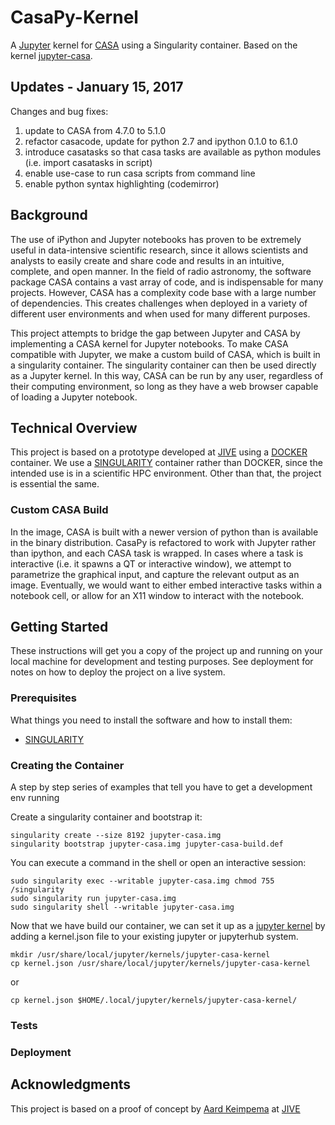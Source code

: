 # CasaPy-Kernel

A [Jupyter](http://jupyter.org/) kernel for [CASA](https://casa.nrao.edu/) using a Singularity container.  Based on the kernel [jupyter-casa](https://github.com/aardk/jupyter-casa).

## Updates - January 15, 2017
Changes and bug fixes:

1. update to CASA from 4.7.0 to 5.1.0
2. refactor casacode, update for python 2.7 and ipython 0.1.0 to 6.1.0
3. introduce casatasks so that casa tasks are available as python modules (i.e. import casatasks in script)
4. enable use-case to run casa scripts from command line
5. enable python syntax highlighting (codemirror) 

## Background

The use of iPython and Jupyter notebooks has proven to be extremely useful in data-intensive scientific research, since it allows scientists and analysts to easily create and share code and results in an intuitive, complete, and open manner.  In the field of radio astronomy, the software package CASA contains a vast array of code, and is indispensable for many projects.  However, CASA has a complexity code base with a large number of dependencies.  This creates challenges when deployed in a variety of different user environments and when used for many different purposes.  

This project attempts to bridge the gap between Jupyter and CASA by implementing a CASA kernel for Jupyter notebooks.  To make CASA compatible with Jupyter, we make a custom build of CASA, which is built in a singularity container.  The singularity container can then be used directly as a Jupyter kernel.  In this way, CASA can be run by any user, regardless of their computing environment, so long as they have a web browser capable of loading a Jupyter notebook.  

## Technical Overview 

This project is based on a prototype developed at [JIVE](http://www.jive.nl/) using a [DOCKER](https://www.docker.com/) container.  We use a [SINGULARITY](singularity.lbl.gov/) container rather than DOCKER, since the intended use is in a scientific HPC environment.  Other than that, the project is essential the same. 

### Custom CASA Build
In the image, CASA is built with a newer version of python than is available in the binary distribution.  CasaPy is refactored to work with Jupyter rather than ipython, and each CASA task is wrapped.  In cases where a task is interactive (i.e. it spawns a QT or interactive window), we attempt to parametrize the graphical input, and capture the relevant output as an image.  Eventually, we would want to either embed interactive tasks within a notebook cell, or allow for an X11 window to interact with the notebook.  

## Getting Started

These instructions will get you a copy of the project up and running on your local machine for development and testing purposes. See deployment for notes on how to deploy the project on a live system.

### Prerequisites

What things you need to install the software and how to install them:

* [SINGULARITY](singularity.lbl.gov/)

### Creating the Container

A step by step series of examples that tell you have to get a development env running

Create a singularity container and bootstrap it: 

```
singularity create --size 8192 jupyter-casa.img
singularity bootstrap jupyter-casa.img jupyter-casa-build.def
```

You can execute a command in the shell or open an interactive session:

```
sudo singularity exec --writable jupyter-casa.img chmod 755 /singularity
sudo singularity run jupyter-casa.img
sudo singularity shell --writable jupyter-casa.img
```


Now that we have build our container, we can set it up as a [jupyter kernel](http://jupyter-client.readthedocs.io/en/latest/kernels.html) by adding a kernel.json file to your existing jupyter or jupyterhub system.

```
mkdir /usr/share/local/jupyter/kernels/jupyter-casa-kernel
cp kernel.json /usr/share/local/jupyter/kernels/jupyter-casa-kernel
```

or 

```
cp kernel.json $HOME/.local/jupyter/kernels/jupyter-casa-kernel/
```



### Tests



### Deployment


## Acknowledgments

This project is based on a proof of concept by [Aard Keimpema](https://github.com/aardk) at [JIVE](http://www.jive.nl/)
